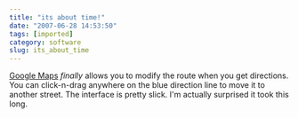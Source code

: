 ```yaml
---
title: "its about time!"
date: "2007-06-28 14:53:50"
tags: [imported]
category: software
slug: its_about_time
---
```


<a href="http://maps.google.com">Google Maps</a> <em>finally</em> allows you to
modify the route when you get directions. You can click-n-drag anywhere on the
blue direction line to move it to another street. The interface is pretty slick.
I'm actually surprised it took this long.

